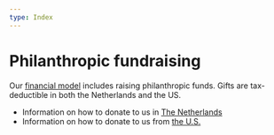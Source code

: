 ```yaml
---
type: Index
---
```


# Philanthropic fundraising

Our [financial model](https://about.publiccode.net/organization/financial-model.html) includes raising philanthropic funds. Gifts are tax-deductible in both the Netherlands and the US.

* Information on how to donate to us in [The Netherlands](donating-netherlands.md)
* Information on how to donate to us from [the U.S.](donating-united-states.md)

